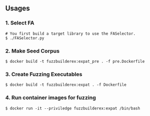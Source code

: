 ## Usages
### 1. Select FA
```
# You first build a target library to use the FASelector.
$ ./FASelector.py
```
### 2. Make Seed Corpus
```
$ docker build -t fuzzbuilderex:expat_pre . -f pre.Dockerfile
```
### 3. Create Fuzzing Executables
```
$ docker build -t fuzzbuilderex:expat . -f Dockerfile
```
### 4. Run container images for fuzzing
```
$ docker run -it --priviledge fuzzbuilderex:expat /bin/bash
```
